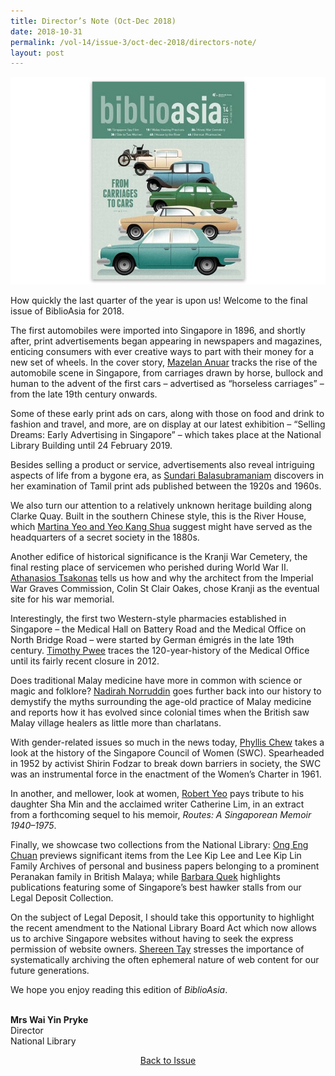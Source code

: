 ```yaml
---
title: Director’s Note (Oct-Dec 2018)
date: 2018-10-31
permalink: /vol-14/issue-3/oct-dec-2018/directors-note/
layout: post
---
```

<img src="/images/Vol-14-issue-3/vol14_iss3.JPG">

How quickly the last quarter of the year is upon us! Welcome to the final issue of BiblioAsia for 2018.

The first automobiles were imported into Singapore in 1896, and shortly after, print advertisements began appearing in newspapers and magazines, enticing consumers with ever creative ways to part with their money for a new set of wheels. In the cover story, [Mazelan Anuar](https://nlb-ba-staging.netlify.app/vol-14/issue-3/oct-dec-2018/wheels-of-change/) tracks the rise of the automobile scene in Singapore, from carriages drawn by horse, bullock and human to the advent of the first cars – advertised as “horseless carriages” – from the late 19th century onwards.

Some of these early print ads on cars, along with those on food and drink to fashion and travel, and more, are on display at our latest exhibition – “Selling Dreams: Early Advertising in Singapore” – which takes place at the National Library Building until 24 February 2019.

Besides selling a product or service, advertisements also reveal intriguing aspects of life from a bygone era, as [Sundari Balasubramaniam](https://nlb-ba-staging.netlify.app/vol-14/issue-3/oct-dec-2018/tamil-print-adv/) discovers in her examination of Tamil print ads published between the 1920s and 1960s.

We also turn our attention to a relatively unknown heritage building along Clarke Quay. Built in the southern Chinese style, this is the River House, which [Martina Yeo and Yeo Kang Shua](https://nlb-ba-staging.netlify.app/vol-14/issue-3/oct-dec-2018/the-house-of-ripples/) suggest might have served as the headquarters of a secret society in the 1880s.

Another edifice of historical significance is the Kranji War Cemetery, the final resting place of servicemen who perished during World War II. [Athanasios Tsakonas](https://nlb-ba-staging.netlify.app/vol-14/issue-3/oct-dec-2018/honour-of-war-heroes/) tells us how and why the architect from the Imperial War Graves Commission, Colin St Clair Oakes, chose Kranji as the eventual site for his war memorial.

Interestingly, the first two Western-style pharmacies established in Singapore – the Medical Hall on Battery Road and the Medical Office on North Bridge Road – were started by German émigrés in the late 19th century. [Timothy Pwee](https://nlb-ba-staging.netlify.app/vol-14/issue-3/oct-dec-2018/german-med-deity-sg/) traces the 120-year-history of the Medical Office until its fairly recent closure in 2012.

Does traditional Malay medicine have more in common with science or magic and folklore? [Nadirah Norruddin](https://nlb-ba-staging.netlify.app/vol-14/issue-3/oct-dec-2018/magic-or-med-m-heal/) goes further back into our history to demystify the myths surrounding the age-old practice of Malay medicine and reports how it has evolved since colonial times when the British saw Malay village healers as little more than charlatans.

With gender-related issues so much in the news today, [Phyllis Chew](https://nlb-ba-staging.netlify.app/vol-14/issue-3/oct-dec-2018/blazing-a-trail/) takes a look at the history of the Singapore Council of Women (SWC). Spearheaded in 1952 by activist Shirin Fodzar to break down barriers in society, the SWC was an instrumental force in the enactment of the Women’s Charter in 1961.

In another, and mellower, look at women, [Robert Yeo](https://nlb-ba-staging.netlify.app/vol-14/issue-3/oct-dec-2018/an-ode-to-two-women/) pays tribute to his daughter Sha Min and the acclaimed writer Catherine Lim, in an extract from a forthcoming sequel to his memoir, *Routes: A Singaporean Memoir 1940–1975*.

Finally, we showcase two collections from the National Library: [Ong Eng Chuan](https://nlb-ba-staging.netlify.app/vol-14/issue-3/oct-dec-2018/papers-from-past/) previews significant items from the Lee Kip Lee and Lee Kip Lin Family Archives of personal and business papers belonging to a prominent Peranakan family in British Malaya; while [Barbara Quek](https://nlb-ba-staging.netlify.app/vol-14/issue-3/oct-dec-2018/makan-place-coffee-s/) highlights publications featuring some of Singapore’s best hawker stalls from our Legal Deposit Collection.

On the subject of Legal Deposit, I should take this opportunity to highlight the recent amendment to the National Library Board Act which now allows us to archive Singapore websites without having to seek the express permission of website owners. [Shereen Tay](https://nlb-ba-staging.netlify.app/vol-14/issue-3/oct-dec-2018/archive-sg-wide-web/) stresses the importance of systematically archiving the often ephemeral nature of web content for our future generations.

We hope you enjoy reading this edition of *BiblioAsia*.

<br>
<b>Mrs Wai Yin Pryke </b><br>Director<br>National Library

<a href="https://biblioasia.nlb.gov.sg/vol-14/issue-3/oct-dec-2018/"><center>Back to Issue</center></a>
